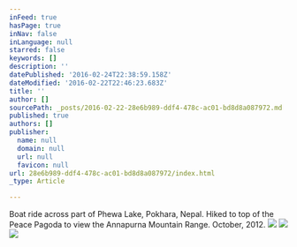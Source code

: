 ```yaml
---
inFeed: true
hasPage: true
inNav: false
inLanguage: null
starred: false
keywords: []
description: ''
datePublished: '2016-02-24T22:38:59.158Z'
dateModified: '2016-02-22T22:46:23.683Z'
title: ''
author: []
sourcePath: _posts/2016-02-22-28e6b989-ddf4-478c-ac01-bd8d8a087972.md
published: true
authors: []
publisher:
  name: null
  domain: null
  url: null
  favicon: null
url: 28e6b989-ddf4-478c-ac01-bd8d8a087972/index.html
_type: Article

---
```

Boat ride across part of Phewa Lake, Pokhara, Nepal. Hiked to top of the Peace Pagoda to view the Annapurna Mountain Range.  October, 2012\.
![](https://the-grid-user-content.s3-us-west-2.amazonaws.com/c94c934a-fdc1-4359-bff2-02d516e29cf3.JPG)
![](https://the-grid-user-content.s3-us-west-2.amazonaws.com/683aef96-4b88-45c6-a18a-95d5451bb09f.JPG)
![](https://the-grid-user-content.s3-us-west-2.amazonaws.com/f17eaeda-ba60-4989-a142-cd1df7a40c6d.JPG)
